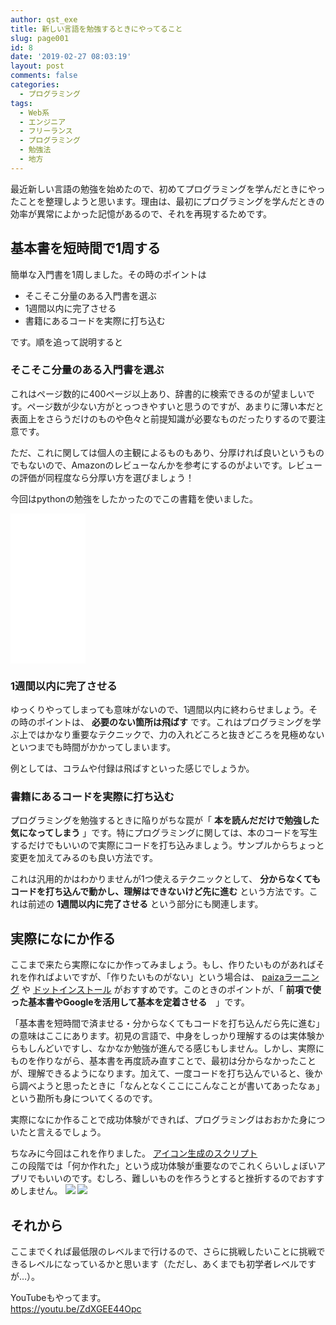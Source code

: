 ```yaml
---
author: qst_exe
title: 新しい言語を勉強するときにやってること
slug: page001
id: 8
date: '2019-02-27 08:03:19'
layout: post
comments: false
categories:
  - プログラミング
tags:
  - Web系
  - エンジニア
  - フリーランス
  - プログラミング
  - 勉強法
  - 地方
---
```


最近新しい言語の勉強を始めたので、初めてプログラミングを学んだときにやったことを整理しようと思います。理由は、最初にプログラミングを学んだときの効率が異常によかった記憶があるので、それを再現するためです。  

## 基本書を短時間で1周する

簡単な入門書を1周しました。その時のポイントは

*   そこそこ分量のある入門書を選ぶ
*   1週間以内に完了させる
*   書籍にあるコードを実際に打ち込む

です。順を追って説明すると

### そこそこ分量のある入門書を選ぶ

これはページ数的に400ページ以上あり、辞書的に検索できるのが望ましいです。ページ数が少ない方がとっつきやすいと思うのですが、あまりに薄い本だと表面上をさらうだけのものや色々と前提知識が必要なものだったりするので要注意です。  

ただ、これに関しては個人の主観によるものもあり、分厚ければ良いというものでもないので、Amazonのレビューなんかを参考にするのがよいです。レビューの評価が同程度なら分厚い方を選びましょう！  

今回はpythonの勉強をしたかったのでこの書籍を使いました。  
<iframe style="width:120px;height:240px;" marginwidth="0" marginheight="0" scrolling="no" frameborder="0" src="//rcm-fe.amazon-adsystem.com/e/cm?lt1=_blank&amp;bc1=000000&amp;IS2=1&amp;bg1=FFFFFF&amp;fc1=000000&amp;lc1=0000FF&amp;t=ntask19-22&amp;language=ja_JP&amp;o=9&amp;p=8&amp;l=as4&amp;m=amazon&amp;f=ifr&amp;ref=as_ss_li_til&amp;asins=4873117380&amp;linkId=f91dcb867560ffe59f6912d22300cd75"></iframe>

### 1週間以内に完了させる

ゆっくりやってしまっても意味がないので、1週間以内に終わらせましょう。その時のポイントは、 **必要のない箇所は飛ばす** です。これはプログラミングを学ぶ上ではかなり重要なテクニックで、力の入れどころと抜きどころを見極めないといつまでも時間がかかってしまいます。  

例としては、コラムや付録は飛ばすといった感じでしょうか。

### 書籍にあるコードを実際に打ち込む

プログラミングを勉強するときに陥りがちな罠が「 **本を読んだだけで勉強した気になってしまう** 」です。特にプログラミングに関しては、本のコードを写生するだけでもいいので実際にコードを打ち込みましょう。サンプルからちょっと変更を加えてみるのも良い方法です。  

これは汎用的かはわかりませんが1つ使えるテクニックとして、 **分からなくてもコードを打ち込んで動かし、理解はできないけど先に進む** という方法です。これは前述の **1週間以内に完了させる** という部分にも関連します。

## 実際になにか作る

ここまで来たら実際になにか作ってみましょう。もし、作りたいものがあればそれを作ればよいですが、「作りたいものがない」という場合は、 [paizaラーニング](https://paiza.jp/works) や [ドットインストール](http://dotinstall.com/) がおすすめです。このときのポイントが、「 **前項で使った基本書やGoogleを活用して基本を定着させる**　」です。  

「基本書を短時間で済ませる・分からなくてもコードを打ち込んだら先に進む」の意味はここにあります。初見の言語で、中身をしっかり理解するのは実体験からもしんどいですし、なかなか勉強が進んでる感じもしません。しかし、実際にものを作りながら、基本書を再度読み直すことで、最初は分からなかったことが、理解できるようになります。加えて、一度コードを打ち込んでいると、後から調べようと思ったときに「なんとなくここにこんなことが書いてあったなぁ」という勘所も身についてくるのです。  

実際になにか作ることで成功体験ができれば、プログラミングはおおかた身についたと言えるでしょう。  

ちなみに今回はこれを作りました。 [アイコン生成のスクリプト](https://github.com/ntask19/app_icon)  
この段階では「何か作れた」という成功体験が重要なのでこれくらいしょぼいアプリでもいいのです。むしろ、難しいものを作ろうとすると挫折するのでおすすめしません。 [![](https://www29.a8.net/svt/bgt?aid=190310020979&wid=001&eno=01&mid=s00000016576002045000&mc=1)](https://px.a8.net/svt/ejp?a8mat=35B05G+G6VE0I+3JWG+C6BBL) ![](https://www14.a8.net/0.gif?a8mat=35B05G+G6VE0I+3JWG+C6BBL)

## それから

ここまでくれば最低限のレベルまで行けるので、さらに挑戦したいことに挑戦できるレベルになっているかと思います（ただし、あくまでも初学者レベルですが…）。  

YouTubeもやってます。  
https://youtu.be/ZdXGEE44Opc